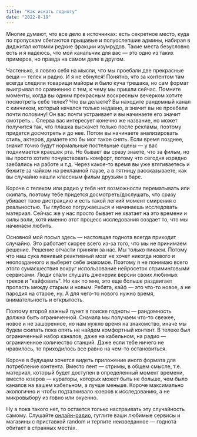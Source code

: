 ```yaml
---
title: "Как искать годноту"
date: "2022-8-19"
---
```


Многие думают, что все дело в источниках: есть секретное место, куда по пропускам сбегаются прыщавые и полуослепшие админы, набирая в диджитал котомки редкие фракции изумрудов. Такие места безусловно есть и я надеюсь, что мой канальчик для вас — это одно из таких примеров, но правда на самом деле в другом. 

Частенько, я ловлю себя на мысли, что мы проебали две прекрасные вещи — телек и радио. И я не ебнулся! Понятно, что за контентом там всегда следили товарищи майоры и было куча трешака, но сам формат выигрывал по сравнению с тем, к чему мы пришли сейчас. Помните моменты, когда вы одним прекрасным воскресным вечерком хотите посмотреть себе телек? Что вы делаете? Вы находите рандомный канал с кинчиком, который начался только недавно, а значит вы не проебали почти половину! Он вас почти устраивает и вы начинаете его значит смотреть... Сперва вас интересует конечно же название, но может получится так, что плашка выскачет только после рекламы, поэтому придется досмотреть и до нее. Потом вы начинаете анализировать стиль, актеров, думаете кто бы мог такое снять. Если время позднее, значит точно будут нормальные постельные сцены — у вас поднимается краешек рта. Но бывает вы сразу знаете, что за фильм, но вы просто хотите почувствовать комфорт, потому что сегодня изрядно заебались на работе и т.д. Через какое-то время вы уже втягиваетесь и бежите за чайком на рекламной паузе, а в пятницу рассказываете, как вы случайно нашли классным фильм друзьям в баре.

Короче с телеком или радио у тебя нет возможности перематывать или скипать, поэтому тебе придется досмотреть/дослушать, что сразу убивает твою дистракцию и есть такой легкий момент смирения с реальностью. Ты глубоко погружаешься и начинаешь исследовать материал. Сейчас же у нас просто бывает не хватает на это времени и силы воли, хотя именно этот процесс исследования создает то, что мы начинаем любить. 

Основной мой посыл здесь — настоящая годнота всегда приходит случайно. Это работает скорее всего из-за того, что мы не принимаем решение. Решение отчасти приняли за нас. Мы только пикаем. Потому что наш сука ленивый реактивный мозг не хочет никогда нового и неопозданного и выберет себе знакомое. Поэтому я не понимаю всего этого сумасшествия вокруг использование нейросеток стриминговыми сервисами. Люди стали слушать дженерик версии своих любимых треков и "кайфовать". Но как по мне, это еще больше раздвигает пропасть между старым и новым. Ребята, кайф — это что-то новое, а не пародия на старое, ну. А для чего-то нового нужно время, внимательность и открытость. 

Поэтому второй важный пункт в поиске годноты — рандомность должна быть ограниченной. Сначала мы получаем что-то свежее, новое и не зашоренное, но нам нужно время на знакомство, иначе мы будем скипать пока опять не найдем комфортный контент. В телеке был ограниченный набор каналов, даже на кабельном, на радио — ограниченное количество станций. Даже если тебе ничего не нравилось, то приходилось все равно на чем-то остановиться. 

Короче в будущем хочется видеть приложение иного формата для потребление контента. Вместо лент — стримы, в общем смысле, т.е. материал, который будет доступен в определенный момент времени, вместо юзеров — кураторы, которых может быть не больше, чем было каналов на вашем кабельном, а лучше меньше. Короче максимально экологично и чтобы подталкивало юзеров к исследованию, а не микровыбору из говно или охуенно.

Ну а пока такого нет, то остается только настраивать эту случайность самому. Слушайте [онлайн-радио](https://www.nts.live/), гуглите ваши любимые сервисы и магазины с приставкой random и терпите неизведанное — годнота обитает в странных местах.